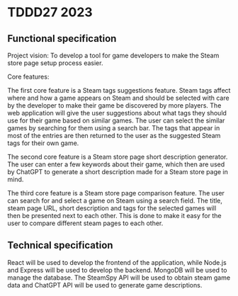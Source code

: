 # TDDD27 2023

## Functional specification

Project vision: To develop a tool for game developers to make the Steam store page setup process easier.

Core features:

The first core feature is a Steam tags suggestions feature. Steam tags affect where and how a game appears on Steam and should be selected with care by the developer to make their game be discovered by more players. The web application will give the user suggestions about what tags they should use for their game based on similar games. The user can select the similar games by searching for them using a search bar. The tags that appear in most of the entries are then returned to the user as the suggested Steam tags for their own game.

The second core feature is a Steam store page short description generator. The user can enter a few keywords about their game, which then are used by ChatGPT to generate a short description made for a Steam store page in mind.

The third core feature is a Steam store page comparison feature. The user can search for and select a game on Steam using a search field. The title, steam page URL, short description and tags for the selected games will then be presented next to each other. This is done to make it easy for the user to compare different steam pages to each other.

## Technical specification

React will be used to develop the frontend of the application, while Node.js and Express will be used to develop the backend. MongoDB will be used to manage the database. The SteamSpy API will be used to obtain steam game data and ChatGPT API will be used to generate game descriptions.

